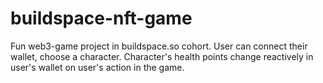 # buildspace-nft-game

Fun web3-game project in buildspace.so cohort. User can connect their wallet, choose a character. Character's health points change reactively in user's wallet on user's action in the game.

